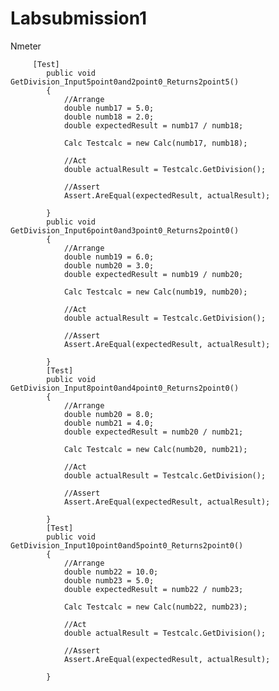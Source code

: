 # Labsubmission1
Nmeter
        
         [Test]
            public void GetDivision_Input5point0and2point0_Returns2point5()
            {
                //Arrange
                double numb17 = 5.0;
                double numb18 = 2.0;
                double expectedResult = numb17 / numb18;

                Calc Testcalc = new Calc(numb17, numb18);

                //Act
                double actualResult = Testcalc.GetDivision();

                //Assert
                Assert.AreEqual(expectedResult, actualResult);

            }
            public void GetDivision_Input6point0and3point0_Returns2point0()
            {
                //Arrange
                double numb19 = 6.0;
                double numb20 = 3.0;
                double expectedResult = numb19 / numb20;

                Calc Testcalc = new Calc(numb19, numb20);

                //Act
                double actualResult = Testcalc.GetDivision();

                //Assert
                Assert.AreEqual(expectedResult, actualResult);

            }
            [Test]
            public void GetDivision_Input8point0and4point0_Returns2point0()
            {
                //Arrange
                double numb20 = 8.0;
                double numb21 = 4.0;
                double expectedResult = numb20 / numb21;

                Calc Testcalc = new Calc(numb20, numb21);

                //Act
                double actualResult = Testcalc.GetDivision();

                //Assert
                Assert.AreEqual(expectedResult, actualResult);

            }
            [Test]
            public void GetDivision_Input10point0and5point0_Returns2point0()
            {
                //Arrange
                double numb22 = 10.0;
                double numb23 = 5.0;
                double expectedResult = numb22 / numb23;

                Calc Testcalc = new Calc(numb22, numb23);

                //Act
                double actualResult = Testcalc.GetDivision();

                //Assert
                Assert.AreEqual(expectedResult, actualResult);

            }

